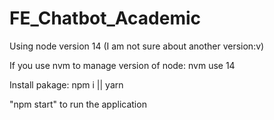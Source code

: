 # FE_Chatbot_Academic

Using node version 14 (I am not sure about another version:v)

If you use nvm to manage version of node: nvm use 14

Install pakage: npm i || yarn

"npm start" to run the application